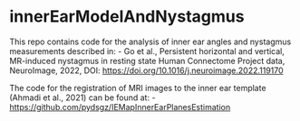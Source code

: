# innerEarModelAndNystagmus
This repo contains code for the analysis of inner ear angles and nystagmus measurements described in:
	- Go et al., Persistent horizontal and vertical, MR-induced nystagmus in resting state Human Connectome Project data, NeuroImage, 2022, DOI: https://doi.org/10.1016/j.neuroimage.2022.119170

The code for the registration of MRI images to the inner ear template (Ahmadi et al., 2021) can be found at:
	- https://github.com/pydsgz/IEMapInnerEarPlanesEstimation  
